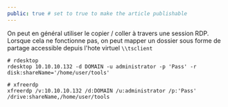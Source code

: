 ```yaml
---
public: true # set to true to make the article publishable
---
```

On peut en général utiliser le copier / coller à travers une session RDP.
Lorsque cela ne fonctionne pas, on peut mapper un dossier sous forme de partage accessible depuis l'hote virtuel `\\tsclient`

```
# rdesktop
rdesktop 10.10.10.132 -d DOMAIN -u administrator -p 'Pass' -r disk:shareName='/home/user/tools'

# xfreerdp
xfreerdp /v:10.10.10.132 /d:DOMAIN /u:administrator /p:'Pass' /drive:shareName,/home/user/tools
```